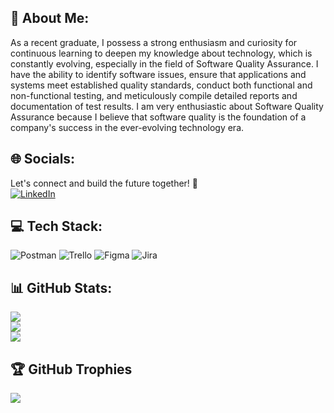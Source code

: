 ## 👋 About Me:
As a recent graduate, I possess a strong enthusiasm and curiosity for continuous learning to deepen my knowledge about technology, which is constantly evolving, especially in the field of Software Quality Assurance. I have the ability to identify software issues, ensure that applications and systems meet established quality standards, conduct both functional and non-functional testing, and meticulously compile detailed reports and documentation of test results. I am very enthusiastic about Software Quality Assurance because I believe that software quality is the foundation of a company's success in the ever-evolving technology era.

## 🌐 Socials:
Let's connect and build the future together! 🌟
<br>
[![LinkedIn](https://img.shields.io/badge/LinkedIn-%230077B5.svg?logo=linkedin&logoColor=white)](https://www.linkedin.com/in/zidandaffa/)


## 💻 Tech Stack:
![Postman](https://img.shields.io/badge/Postman-FF6C37?style=for-the-badge&logo=postman&logoColor=white)
![Trello](https://img.shields.io/badge/Trello-%23026AA7.svg?style=for-the-badge&logo=Trello&logoColor=white)
![Figma](https://img.shields.io/badge/figma-%23F24E1E.svg?style=for-the-badge&logo=figma&logoColor=white)
![Jira](https://img.shields.io/badge/Jira-%23026AA7.svg?style=for-the-badge&logo=jira&logoColor=white)


## 📊 GitHub Stats:
![](https://github-readme-streak-stats.herokuapp.com/?user=zidandaffa&theme=merko&hide_border=false)<br>
![](https://github-readme-stats.vercel.app/api?username=zidandaffa&theme=merko&hide_border=false&include_all_commits=true&count_private=true)<br>
![](https://github-readme-stats.vercel.app/api/top-langs/?username=zidandaffa&theme=merko&hide_border=false&include_all_commits=true&count_private=true&layout=compact)


## 🏆 GitHub Trophies
![](https://github-profile-trophy.vercel.app/?username=zidandaffa&theme=discord&no-frame=true&no-bg=false&margin-w=4)
